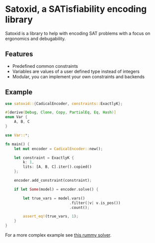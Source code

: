# Satoxid, a SATisfiability encoding library

Satoxid is a library to help with encoding SAT problems with a focus on ergonomics and debugability.

## Features
 * Predefined common constraints
 * Variables are values of a user defined type instead of integers
 * Modular, you can implement your own constraints and backends

## Example
```rust
use satoxid::{CadicalEncoder, constraints::ExactlyK};

#[derive(Debug, Clone, Copy, PartialEq, Eq, Hash)]
enum Var {
    A, B, C
}

use Var::*;

fn main() {
    let mut encoder = CadicalEncoder::new();

    let constraint = ExactlyK {
        k: 1,
        lits: [A, B, C].iter().copied()
    };

    encoder.add_constraint(constraint);

    if let Some(model) = encoder.solve() {

        let true_vars = model.vars()
                             .filter(|v| v.is_pos())
                             .count();

        assert_eq!(true_vars, 1);
    }
}
```

For a more complex example see [this rummy solver](https://github.com/neuring/rummy_to_sat).
